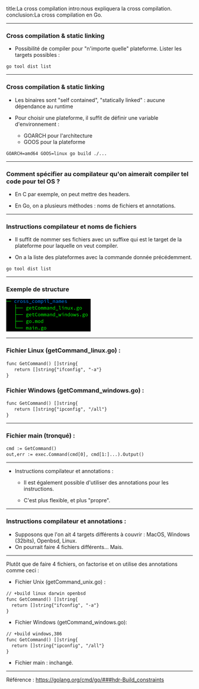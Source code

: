 <!-- markdownlint-disable MD041 MD033 MD024 MD026 -->
title:La cross compilation
intro:nous expliquera la cross compilation.
conclusion:La cross compilation en Go.

---

### Cross compilation & static linking

- Possibilité de compiler pour "n'importe quelle" plateforme. Lister les targets possibles :

```shell
go tool dist list
```

---

<!-- _footer: "" -->

### Cross compilation & static linking

- Les binaires sont "self contained", "statically linked" : aucune dépendance au runtime

- Pour choisir une plateforme, il suffit de définir une variable d'environnement :
  - GOARCH pour l'architecture
  - GOOS pour la plateforme

```shell
GOARCH=amd64 GOOS=linux go build ./...
```

---

### Comment spécifier au compilateur qu'on aimerait compiler tel code pour tel OS ?

- En C par exemple, on peut mettre des headers.

- En Go, on a plusieurs méthodes : noms de fichiers et annotations.

---

### Instructions compilateur et noms de fichiers

- Il suffit de nommer ses fichiers avec un suffixe qui est le target de la plateforme pour laquelle on veut compiler.

- On a la liste des plateformes avec la commande donnée précédemment.

```shell
go tool dist list
```

---

### Exemple de structure

![cross_compil](./images/cross_compil_structure.png)

---

### Fichier Linux (getCommand_linux.go) :

```golang
func GetCommand() []string{
   return []string{"ifconfig", "-a"}
}
```

### Fichier Windows (getCommand_windows.go) :

```golang
func GetCommand() []string{
   return []string{"ipconfig", "/all"}
}
```

---

### Fichier main (tronqué) :

```golang
cmd := GetCommand()
out,err := exec.Command(cmd[0], cmd[1:]...).Output()
```

---

- Instructions compilateur et annotations :

  - Il est également possible d'utiliser des annotations pour les instructions.

  - C'est plus flexible, et plus "propre".

---

### Instructions compilateur et annotations :

- Supposons que l'on ait 4 targets différents à couvrir :
  MacOS, Windows (32bits), Openbsd, Linux.
- On pourrait faire 4 fichiers différents... Mais.

---

Plutôt que de faire 4 fichiers, on factorise et on utilise des annotations comme ceci :

- Fichier Unix (getCommand_unix.go) :

```golang
// +build linux darwin openbsd
func GetCommand() []string{
  return []string{"ifconfig", "-a"}
}
```

- Fichier Windows (getCommand_windows.go):

```golang
// +build windows,386
func GetCommand() []string{
  return []string{"ipconfig", "/all"}
}
```

- Fichier main : inchangé.

---

Référence :
<https://golang.org/cmd/go/###hdr-Build_constraints>